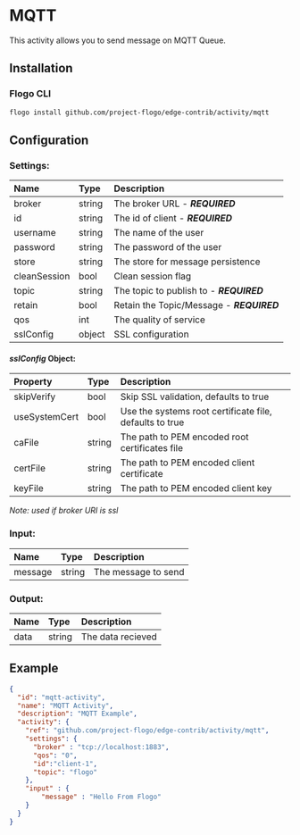 <!--
title: MQTT
weight: 4705
-->
# MQTT
This activity allows you to send message on MQTT Queue.

## Installation

### Flogo CLI
```bash
flogo install github.com/project-flogo/edge-contrib/activity/mqtt
```

## Configuration

### Settings:
| Name         | Type   | Description
| :---         | :---   | :---
| broker       | string | The broker URL - ***REQUIRED***
| id           | string | The id of client - ***REQUIRED***
| username     | string | The name of the user
| password     | string | The password of the user
| store        | string | The store for message persistence
| cleanSession | bool   | Clean session flag
| topic        | string | The topic to publish to - ***REQUIRED***
| retain       | bool   | Retain the Topic/Message - ***REQUIRED***
| qos          | int    | The quality of service
| sslConfig    | object | SSL configuration
 
 #### *sslConfig* Object: 
 | Property      | Type   | Description
 |:---           | :---   | :---     
 | skipVerify    | bool   | Skip SSL validation, defaults to true
 | useSystemCert | bool   | Use the systems root certificate file, defaults to true
 | caFile        | string | The path to PEM encoded root certificates file
 | certFile      | string | The path to PEM encoded client certificate
 | keyFile       | string | The path to PEM encoded client key
 
 *Note: used if broker URI is ssl*
 
### Input: 

| Name    | Type   | Description
| :---    | :---   | :---
| message | string | The message to send  
    
### Output:

| Name  | Type   | Description
| :---  | :---   | :---
| data  | string | The data recieved

## Example

```json
{
  "id": "mqtt-activity",
  "name": "MQTT Activity",
  "description": "MQTT Example",
  "activity": {
    "ref": "github.com/project-flogo/edge-contrib/activity/mqtt",
    "settings": {
      "broker" : "tcp://localhost:1883",
      "qos": "0",
      "id":"client-1",
      "topic": "flogo"
    },
    "input" : {
        "message" : "Hello From Flogo"
    }
  }
}
```